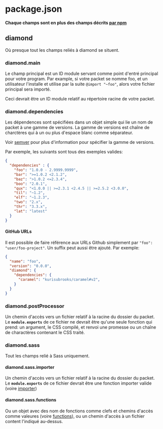 # package.json

**Chaque champs sont en plus des champs décrits [par npm](https://docs.npmjs.com/files/package.json)**

## diamond
Où presque tout les champs reliés à diamond se situent.

### diamond.main
Le champ principal est un ID module servant comme point d'entré principal pour votre program. Par example, si votre packet se nomme foo, et un utilisateur l'installe et utilise par la suite `@import "~foo"`, alors votre fichier principal sera importé.

Ceci devrait être un ID module relatif au répertoire racine de votre packet.

### diamond.dependencies
Les dépendences sont spécifiées dans un objet simple qui lie un nom de packet à une gamme de versions. La gamme de versions est chaîne de charctères qui à un ou plus d'espace blanc comme séparateur.

Voir [semver](https://docs.npmjs.com/misc/semver) pour plus d'information pour spécifier la gamme de versions.

Par exemple, les suivants sont tous des exemples valides:
```json
{
  "dependencies" : {
    "foo": "1.0.0 - 2.9999.9999",
    "bar": ">=1.0.2 <2.1.2",
    "baz": ">1.0.2 <=2.3.4",
    "boo": "2.0.1",
    "qux": "<1.0.0 || >=2.3.1 <2.4.5 || >=2.5.2 <3.0.0",
    "til": "~1.2",
    "elf": "~1.2.3",
    "two": "2.x",
    "thr": "3.3.x",
    "lat": "latest"
  }
}
```

#### GitHub URLs
Il est possible de faire référence aux URLs Github simplement par `"foo": "user/foo-project"`. Un suffix peut aussi être ajouté. Par exemple:
```json
{
  "name": "foo",
  "version": "0.0.0",
  "diamond": {
    "dependencies": {
      "caramel": "kurisubrooks/caramel#v2",
    }
  }
}
```

### diamond.postProcessor
Un chemin d'accès vers un fichier relatif à la racine du dossier du packet. Le **`module.exports`** de ce fichier ne devrait être qu'une seule fonction qui prend: un argument, le CSS compilé, et renvoi une promesse ou un chaîne de charactères contenant le CSS traité.

### diamond.sass
Tout les champs relié à Sass uniquement.

#### diamond.sass.importer
Un chemin d'accès vers un fichier relatif à la racine du dossier du packet. Le **`module.exports`** de ce fichier devrait être une fonction importer valide (voire [importer](https://github.com/sass/node-sass#importer--v200---experimental))

#### diamond.sass.functions
Ou un objet avec des nom de fonctions comme clefs et chemins d'accès comme valeures (voire [functions](https://github.com/sass/node-sass#functions--v300---experimental)), ou un chemin d'accès à un fichier content l'indiqué au-dessus.

